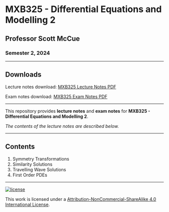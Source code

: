 # MXB325 - Differential Equations and Modelling 2

## Professor Scott McCue

### Semester 2, 2024

---

## Downloads

Lecture notes download: [MXB325 Lecture Notes PDF](https://www.github.com/Tarang74/MXB325/raw/main/MXB325%20Lecture%20Notes.pdf)

Exam notes download: [MXB325 Exam Notes PDF](https://www.github.com/Tarang74/MXB325/raw/main/MXB325%20Exam%20Notes.pdf)

---

This repository provides **lecture notes** and **exam notes** for **MXB325 - Differential Equations and Modelling 2**.

*The contents of the lecture notes are described below.*

---

## Contents

1. Symmetry Transformations
2. Similarity Solutions
3. Travelling Wave Solutions
4. First Order PDEs

---

[![license](https://forthebadge.com/images/badges/cc-nc-sa.svg)](http://creativecommons.org/licenses/by-nc-sa/4.0/)

This work is licensed under a [Attribution-NonCommercial-ShareAlike 4.0 International License](http://creativecommons.org/licenses/by-nc-sa/4.0/).
